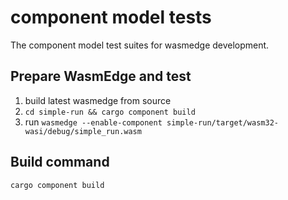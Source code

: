 # component model tests

The component model test suites for wasmedge development.

## Prepare WasmEdge and test

1. build latest wasmedge from source
2. `cd simple-run && cargo component build`
3. run `wasmedge --enable-component simple-run/target/wasm32-wasi/debug/simple_run.wasm`

## Build command

```shell
cargo component build
```
